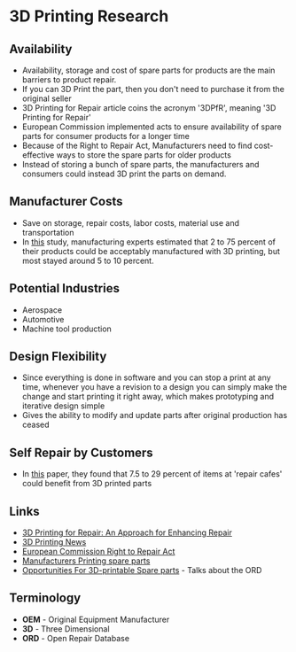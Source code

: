 # 3D Printing Research
## Availability
- Availability, storage and cost of spare parts for products are the main barriers to product repair.
- If you can 3D Print the part, then you don't need to purchase it from the original seller
- 3D Printing for Repair article coins the acronym '3DPfR', meaning '3D Printing for Repair'
- European Commission implemented acts to ensure availability of spare parts for consumer products for a longer time
- Because of the Right to Repair Act, Manufacturers need to find cost-effective ways to store the spare parts for older products
- Instead of storing a bunch of spare parts, the manufacturers and consumers could instead 3D print the parts on demand.

## Manufacturer Costs
- Save on storage, repair costs, labor costs, material use and transportation
- In [this](https://www.sciencedirect.com/science/article/pii/S0925527318303785) study, manufacturing experts estimated that 2 to 75 percent of their products could be acceptably manufactured with 3D printing, but most stayed around 5 to 10 percent.

## Potential Industries
- Aerospace
- Automotive
- Machine tool production

## Design Flexibility
- Since everything is done in software and you can stop a print at any time, whenever you have a revision to a design you can simply make the change and start printing it right away, which makes prototyping and iterative design simple
- Gives the ability to modify and update parts after original production has ceased

## Self Repair by Customers
- In [this](https://researchrepository.ul.ie/articles/conference_contribution/Opportunities_for_3D-printable_spare_parts_estimations_from_historical_data/19867540/1?file=35284414) paper, they found that 7.5 to 29 percent of items at 'repair cafes' could benefit from 3D printed parts

## Links
- [3D Printing for Repair: An Approach for Enhancing Repair](https://www.mdpi.com/2071-1050/15/6/5168)
- [3D Printing News](https://3dprinting.com/news/)
- [European Commission Right to Repair Act](https://www.europarl.europa.eu/RegData/etudes/BRIE/2022/698869/EPRS_BRI%282022%29698869_EN.pdf)
- [Manufacturers Printing spare parts](https://www.sciencedirect.com/science/article/pii/S0925527318303785)
- [Opportunities For 3D-printable Spare parts](https://researchrepository.ul.ie/articles/conference_contribution/Opportunities_for_3D-printable_spare_parts_estimations_from_historical_data/19867540/1?file=35284414) - Talks about the ORD

## Terminology
- **OEM** - Original Equipment Manufacturer
- **3D** - Three Dimensional
- **ORD** - Open Repair Database
